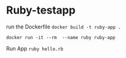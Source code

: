 # Ruby-testapp
run the Dockerfile
```docker build -t ruby-app . ```

```docker run -it --rm  --name ruby ruby-app```

Run App 
```ruby hello.rb```


